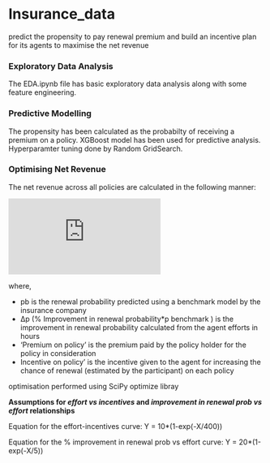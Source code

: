 # Insurance_data
predict the propensity to pay renewal premium and build an incentive plan for its agents to maximise the net revenue 

### Exploratory Data Analysis
The EDA.ipynb file has basic exploratory data analysis along with some feature engineering. 

### Predictive Modelling
The propensity has been calculated as the probabilty of receiving a premium on a policy. XGBoost model has been used for predictive analysis. Hyperparamter tuning  done by Random GridSearch. 

### Optimising Net Revenue
The net revenue across all policies are calculated in the following manner:

![img](http://latex.codecogs.com/svg.latex?Total%5C%2CRevenue%3D%5Csum_%7Bacross%5C%2Call%5C%2Cpolicies%7D%28p_%7Bb%7D%2B%5CDeltap%29%2Apremium%5C%2Con%5C%2Cpolicy-Incentives%5C%2Con%5C%2Cpolicy%29)

where, 
* pb is the renewal probability predicted using a benchmark model by the insurance company
* ∆p (% Improvement in renewal probability*p benchmark ) is the improvement in renewal probability calculated from the agent efforts in hours
* ‘Premium on policy’ is the premium paid by the policy holder for the policy in consideration
* Incentive on policy’ is the incentive given to the agent for increasing the chance of renewal (estimated by the participant) on each policy

optimisation performed using SciPy optimize libray


**Assumptions for _effort vs incentives_ and _improvement in renewal prob vs effort_ relationships**

Equation for the effort-incentives curve: Y = 10*(1-exp(-X/400))

Equation for the % improvement in renewal prob vs effort curve:
Y = 20*(1-exp(-X/5))
